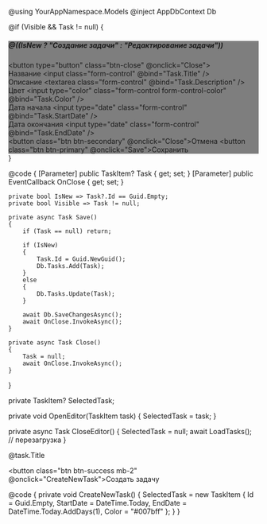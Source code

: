 @using YourAppNamespace.Models
@inject AppDbContext Db

@if (Visible && Task != null)
{
    <div class="modal fade show d-block" tabindex="-1" style="background-color: rgba(0,0,0,0.5);">
        <div class="modal-dialog">
            <div class="modal-content">
                <div class="modal-header">
                    <h5 class="modal-title">@((IsNew ? "Создание задачи" : "Редактирование задачи"))</h5>
                    <button type="button" class="btn-close" @onclick="Close"></button>
                </div>
                <div class="modal-body">
                    <div class="mb-2">
                        <label class="form-label">Название</label>
                        <input class="form-control" @bind="Task.Title" />
                    </div>
                    <div class="mb-2">
                        <label class="form-label">Описание</label>
                        <textarea class="form-control" @bind="Task.Description" />
                    </div>
                    <div class="mb-2">
                        <label class="form-label">Цвет</label>
                        <input type="color" class="form-control form-control-color" @bind="Task.Color" />
                    </div>
                    <div class="mb-2">
                        <label class="form-label">Дата начала</label>
                        <input type="date" class="form-control" @bind="Task.StartDate" />
                    </div>
                    <div class="mb-2">
                        <label class="form-label">Дата окончания</label>
                        <input type="date" class="form-control" @bind="Task.EndDate" />
                    </div>
                </div>
                <div class="modal-footer">
                    <button class="btn btn-secondary" @onclick="Close">Отмена</button>
                    <button class="btn btn-primary" @onclick="Save">Сохранить</button>
                </div>
            </div>
        </div>
    </div>
}

@code {
    [Parameter] public TaskItem? Task { get; set; }
    [Parameter] public EventCallback OnClose { get; set; }

    private bool IsNew => Task?.Id == Guid.Empty;
    private bool Visible => Task != null;

    private async Task Save()
    {
        if (Task == null) return;

        if (IsNew)
        {
            Task.Id = Guid.NewGuid();
            Db.Tasks.Add(Task);
        }
        else
        {
            Db.Tasks.Update(Task);
        }

        await Db.SaveChangesAsync();
        await OnClose.InvokeAsync();
    }

    private async Task Close()
    {
        Task = null;
        await OnClose.InvokeAsync();
    }
}


<TaskEditor Task="SelectedTask" OnClose="CloseEditor" />



private TaskItem? SelectedTask;

private void OpenEditor(TaskItem task)
{
    SelectedTask = task;
}

private async Task CloseEditor()
{
    SelectedTask = null;
    await LoadTasks(); // перезагрузка
}


<div class="timeline-bar"
     style="... (позиция и цвет)"
     @ondblclick="@(() => OpenEditor(task))">
    @task.Title
</div>


<button class="btn btn-success mb-2" @onclick="CreateNewTask">Создать задачу</button>

@code {
    private void CreateNewTask()
    {
        SelectedTask = new TaskItem
        {
            Id = Guid.Empty,
            StartDate = DateTime.Today,
            EndDate = DateTime.Today.AddDays(1),
            Color = "#007bff"
        };
    }
}
